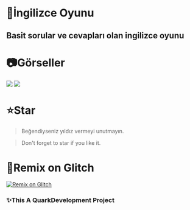 # 👅İngilizce Oyunu
## Basit sorular ve cevapları olan ingilizce oyunu

# 📷Görseller
<img src="https://github.com/Stormysx/english/assets/137446232/962d2be3-b0cc-4474-931b-c85cadec9073">
<img src="https://github.com/Stormysx/english/assets/137446232/ecfc1f21-5213-4ccd-ba0b-1f54c80527ef">

# ⭐Star
> Beğendiyseniz yıldız vermeyi unutmayın.

> Don't forget to star if you like it.

# 🧨Remix on Glitch
[![Remix on Glitch](https://cdn.glitch.com/2703baf2-b643-4da7-ab91-7ee2a2d00b5b%2Fremix-button.svg)](https://glitch.com/edit/#!/remix/kolay-ingilizce-ogren)

### ✨This A QuarkDevelopment Project

